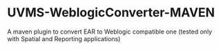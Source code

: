 # UVMS-WeblogicConverter-MAVEN
A maven plugin to convert EAR to Weblogic compatible one (tested only with Spatial and Reporting applications)
